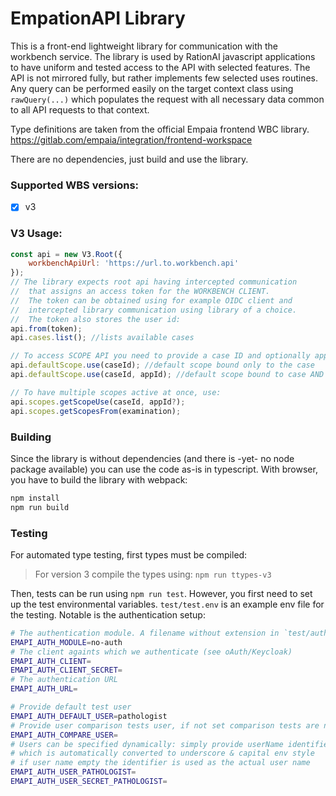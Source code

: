 # EmpationAPI Library

This is a front-end lightweight library for communication with the workbench service.
The library is used by RationAI javascript applications to have uniform
and tested access to the API with selected features. The API is not mirrored fully,
but rather implements few selected uses routines. Any query can be performed easily
on the target context class using `rawQuery(...)` which populates the request with
all necessary data common to all API requests to that context.

Type definitions are taken from the official Empaia frontend WBC library.
https://gitlab.com/empaia/integration/frontend-workspace

There are no dependencies, just build and use the library.

### Supported WBS versions:

- [x] v3

### V3 Usage:

```js
const api = new V3.Root({
    workbenchApiUrl: 'https://url.to.workbench.api'
});
// The library expects root api having intercepted communication
//  that assigns an access token for the WORKBENCH CLIENT.
//  The token can be obtained using for example OIDC client and
//  intercepted library communication using library of a choice.
//  The token also stores the user id:
api.from(token);
api.cases.list(); //lists available cases

// To access SCOPE API you need to provide a case ID and optionally app ID:
api.defaultScope.use(caseId); //default scope bound only to the case
api.defaultScope.use(caseId, appId); //default scope bound to case AND app

// To have multiple scopes active at once, use:
api.scopes.getScopeUse(caseId, appId?);
api.scopes.getScopesFrom(examination);
```

### Building

Since the library is without dependencies (and there is -yet- no node
package available) you can use the code as-is in typescript.
With browser, you have to build the library with webpack:

```bash
npm install
npm run build
```

### Testing

For automated type testing, first types must be compiled:

> For version 3 compile the types using:
> `npm run ttypes-v3`

Then, tests can be run using `npm run test`. However, you first need to set up the test environmental variables.
`test/test.env` is an example env file for the testing. Notable is the authentication setup:

```bash
# The authentication module. A filename without extension in `test/auth/` implementing auth style.
EMAPI_AUTH_MODULE=no-auth
# The client againts which we authenticate (see oAuth/Keycloak)
EMAPI_AUTH_CLIENT=
EMAPI_AUTH_CLIENT_SECRET=
# The authentication URL
EMAPI_AUTH_URL=

# Provide default test user
EMAPI_AUTH_DEFAULT_USER=pathologist
# Provide user comparison tests user, if not set comparison tests are not run
EMAPI_AUTH_COMPARE_USER=
# Users can be specified dynamically: simply provide userName identifier (camelcase)
# which is automatically converted to underscore & capital env style
# if user name empty the identifier is used as the actual user name
EMAPI_AUTH_USER_PATHOLOGIST=
EMAPI_AUTH_USER_SECRET_PATHOLOGIST=
```
